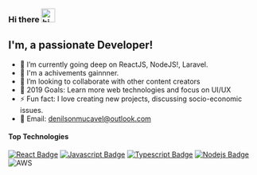 ### Hi there <img src="https://user-images.githubusercontent.com/1303154/88677602-1635ba80-d120-11ea-84d8-d263ba5fc3c0.gif" width="28px" alt="hi">


## I'm, a passionate Developer!

- 🔭 I’m currently going deep on ReactJS, NodeJS!, Laravel.
- 🌱 I'm a achivements gainnner.
- 👯 I’m looking to collaborate with other content creators
- 🥅 2019 Goals: Learn more web technologies and focus on UI/UX
- ⚡ Fun fact: I love creating new projects, discussing socio-economic issues.
- 🥅 Email: denilsonmucavel@outlook.com


#### Top Technologies

<!-- TODO: Make technologies links takes you to repositories -->

[![React Badge](https://img.shields.io/badge/-React-61DBFB?style=for-the-badge&labelColor=black&logo=react&logoColor=61DBFB)](#) [![Javascript Badge](https://img.shields.io/badge/-Javascript-F0DB4F?style=for-the-badge&labelColor=black&logo=javascript&logoColor=F0DB4F)](#) [![Typescript Badge](https://img.shields.io/badge/-Typescript-007acc?style=for-the-badge&labelColor=black&logo=typescript&logoColor=007acc)](#) [![Nodejs Badge](https://img.shields.io/badge/-Nodejs-3C873A?style=for-the-badge&labelColor=black&logo=node.js&logoColor=3C873A)](#) ![AWS](https://img.shields.io/badge/AWS-%23FF9900.svg?style=for-the-badge&logo=amazon-aws&logoColor=white)
